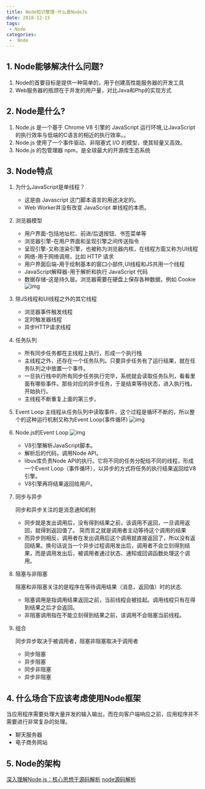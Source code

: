 ```yaml
---
title: Node知识整理-什么是NodeJs
date: 2018-12-15
tags:
 - Node
categories:
 -  Node
---
```


## 1. Node能够解决什么问题?

1. Node的首要目标是提供一种简单的，用于创建高性能服务器的开发工具
2. Web服务器的瓶颈在于并发的用户量，对比Java和Php的实现方式

## 2. Node是什么?

1. Node.js 是一个基于 Chrome V8 引擎的 JavaScript 运行环境,让JavaScript的执行效率与低端的C语言的相近的执行效率。。
2. Node.js 使用了一个事件驱动、非阻塞式 I/O 的模型，使其轻量又高效。
3. Node.js 的包管理器 npm，是全球最大的开源库生态系统

## 3. Node特点

1. 为什么JavaScript是单线程？

   - 这是由 Javascript 这门脚本语言的用途决定的。
   - Web Worker并没有改变 JavaScript 单线程的本质。

2. 浏览器模型

   - 用户界面-包括地址栏、前进/后退按钮、书签菜单等
   - 浏览器引擎-在用户界面和呈现引擎之间传送指令
   - 呈现引擎-又称渲染引擎，也被称为浏览器内核，在线程方面又称为UI线程
   - 网络-用于网络调用，比如 HTTP 请求
   - 用户界面后端-用于绘制基本的窗口小部件,UI线程和JS共用一个线程
   - JavaScript解释器-用于解析和执行 JavaScript 代码
   - 数据存储-这是持久层。浏览器需要在硬盘上保存各种数据，例如 Cookie
     ![img](https://wang.icey.cc/assets/img/browser.50ecb193.jpg)

3. 除JS线程和UI线程之外的其它线程

   - 浏览器事件触发线程
   - 定时触发器线程
   - 异步HTTP请求线程

4. 任务队列

   - 所有同步任务都在主线程上执行，形成一个执行栈
   - 主线程之外，还存在一个任务队列。只要异步任务有了运行结果，就在任务队列之中放置一个事件。
   - 一旦执行栈中的所有同步任务执行完毕，系统就会读取任务队列，看看里面有哪些事件。那些对应的异步任务，于是结束等待状态，进入执行栈，开始执行。
   - 主线程不断重复上面的第三步。

5. Event Loop
   主线程从任务队列中读取事件，这个过程是循环不断的，所以整个的这种运行机制又称为Event Loop(事件循环)
   ![img](https://wang.icey.cc/assets/img/eventloop.da078fa3.png)

6. Node.js的Event Loop
   ![img](https://wang.icey.cc/assets/img/nodesystem.20c8ec0e.png)

   - V8引擎解析JavaScript脚本。
   - 解析后的代码，调用Node API。
   - libuv库负责Node API的执行。它将不同的任务分配给不同的线程，形成一个Event Loop（事件循环），以异步的方式将任务的执行结果返回给V8引擎。
   - V8引擎再将结果返回给用户。

7. 同步与异步

   同步和异步关注的是消息通知机制

   - 同步就是发出调用后，没有得到结果之前，该调用不返回，一旦调用返回，就得到返回值了。 简而言之就是调用者主动等待这个调用的结果
   - 而异步则相反，调用者在发出调用后这个调用就直接返回了，所以没有返回结果。换句话说当一个异步过程调用发出后，调用者不会立刻得到结果，而是调用发出后，被调用者通过状态、通知或回调函数处理这个调用。

8. 阻塞与非阻塞

   阻塞和非阻塞关注的是程序在等待调用结果（消息，返回值）时的状态.

   - 阻塞调用是指调用结果返回之前，当前线程会被挂起。调用线程只有在得到结果之后才会返回。
   - 非阻塞调用指在不能立刻得到结果之前，该调用不会阻塞当前线程。

9. 组合

   同步异步取决于被调用者，阻塞非阻塞取决于调用者

   - 同步阻塞
   - 异步阻塞
   - 同步非阻塞
   - 异步非阻塞

## 4. 什么场合下应该考虑使用Node框架

当应用程序需要处理大量并发的输入输出，而在向客户端响应之前，应用程序并不需要进行非常复杂的处理。

- 聊天服务器
- 电子商务网站

## 5. Node的架构

[深入理解Node.js：核心思想于源码解析](https://github.com/yjhjstz/deep-into-node)
[node源码解析](https://www.jianshu.com/p/a8f5a8cdc6ab)